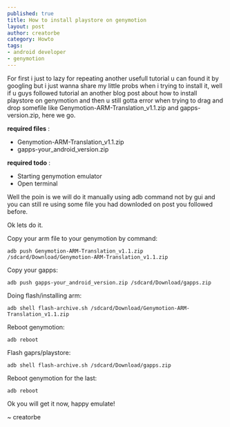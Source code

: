 ```yaml
---
published: true
title: How to install playstore on genymotion
layout: post
author: creatorbe 
category: Howto
tags:
- android developer
- genymotion
---
```


For first i just to lazy for repeating another usefull tutorial u can found it by googling but i just wanna share my little probs when i trying to install it, well if u guys followed tutorial an another blog post about how to install playstore on genymotion and then u still gotta error when trying to drag and drop somefile like Genymotion-ARM-Translation_v1.1.zip and gapps-version.zip, here we go.

**required files** :

  - Genymotion-ARM-Translation_v1.1.zip
  - gapps-your_android_version.zip

**required todo** :

  - Starting genymotion emulator
  - Open terminal

Well the poin is we will do it manually using adb command not by gui and you can still re using some file you had downloded on post you followed before. 

Ok lets do it.

Copy your arm file to your genymotion by command: 
 
`adb push Genymotion-ARM-Translation_v1.1.zip /sdcard/Download/Genymotion-ARM-Translation_v1.1.zip`
 
Copy your gapps: 
 
`adb push gapps-your_android_version.zip /sdcard/Download/gapps.zip`

Doing flash/installing arm: 
 
`adb shell flash-archive.sh /sdcard/Download/Genymotion-ARM-Translation_v1.1.zip`

Reboot genymotion: 
 
`adb reboot`

Flash gaprs/playstore: 
 
`adb shell flash-archive.sh /sdcard/Download/gapps.zip`

Reboot genymotion for the last: 
 
`adb reboot`


Ok you will get it now, happy emulate!

~ creatorbe